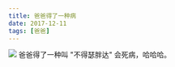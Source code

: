 ```yaml
---
title: 爸爸得了一种病
date: 2017-12-11
tags: [爸爸]
---
```

![](http://panda-images.dsphoebe.com/1512978040170.jpg)
爸爸得了一种叫 "不得瑟胖达" 会死病，哈哈哈。